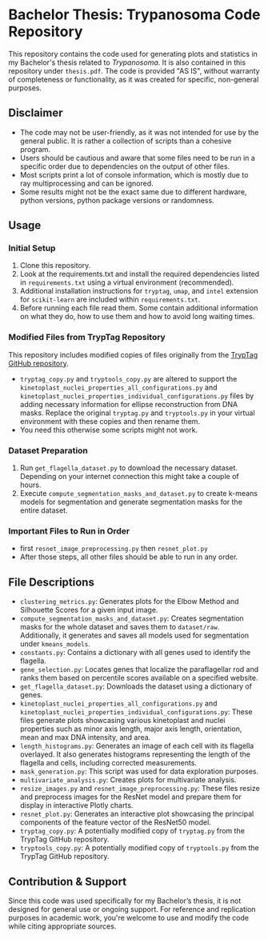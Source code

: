 # Bachelor Thesis: Trypanosoma Code Repository

This repository contains the code used for generating plots and statistics in my Bachelor's thesis related to *Trypanosoma*. It is also contained in this repository under `thesis.pdf`.
The code is provided "AS IS", without warranty of completeness or functionality, as it was created for specific, non-general purposes.

## Disclaimer
- The code may not be user-friendly, as it was not intended for use by the general public. It is rather a collection of scripts than a cohesive program.
- Users should be cautious and aware that some files need to be run in a specific order due to dependencies on the output of other files.
- Most scripts print a lot of console information, which is mostly due to ray multiprocessing and can be ignored.
- Some results might not be the exact same due to different hardware, python versions, python package versions or randomness.

## Usage

### Initial Setup
1. Clone this repository.
2. Look at the requirements.txt and install the required dependencies listed in `requirements.txt` using a virtual environment (recommended).
3. Additional installation instructions for `tryptag`, `umap`, and `intel` extension for `scikit-learn` are included within `requirements.txt`.
4. Before running each file read them. Some contain additional information on what they do, how to use them and how to avoid long waiting times.

### Modified Files from TrypTag Repository
This repository includes modified copies of files originally from the [TrypTag GitHub repository](https://github.com/zephyris/tryptag/tree/main).
- `tryptag_copy.py` and `tryptools_copy.py` are altered to support the `kinetoplast_nuclei_properties_all_configurations.py` and `kinetoplast_nuclei_properties_individual_configurations.py` files by adding necessary information for ellipse reconstruction from DNA masks. Replace the original `tryptag.py` and `tryptools.py` in your virtual environment with these copies and then rename them.
- You need this otherwise some scripts might not work.

### Dataset Preparation
1. Run `get_flagella_dataset.py` to download the necessary dataset. Depending on your internet connection this might take a couple of hours.
2. Execute `compute_segmentation_masks_and_dataset.py` to create k-means models for segmentation and generate segmentation masks for the entire dataset.

### Important Files to Run in Order
- first `resnet_image_preprocessing.py` then `resnet_plot.py`
- After those steps, all other files should be able to run in any order.

## File Descriptions

- `clustering_metrics.py`: Generates plots for the Elbow Method and Silhouette Scores for a given input image.
- `compute_segmentation_masks_and_dataset.py`: Creates segmentation masks for the whole dataset and saves them to `dataset/raw`. Additionally, it generates and saves all models used for segmentation under `kmeans_models`.
- `constants.py`: Contains a dictionary with all genes used to identify the flagella.
- `gene_selection.py`: Locates genes that localize the paraflagellar rod and ranks them based on percentile scores available on a specified website.
- `get_flagella_dataset.py`: Downloads the dataset using a dictionary of genes.
- `kinetoplast_nuclei_properties_all_configurations.py` and `kinetoplast_nuclei_properties_individual_configurations.py`: These files generate plots showcasing various kinetoplast and nuclei properties such as minor axis length, major axis length, orientation, mean and max DNA intensity, and area.
- `length_histograms.py`: Generates an image of each cell with its flagella overlayed. It also generates histograms representing the length of the flagella and cells, including corrected measurements.
- `mask_generation.py`: This script was used for data exploration purposes.
- `multivariate_analysis.py`: Creates plots for multivariate analysis.
- `resize_images.py` and `resnet_image_preprocessing.py`: These files resize and preprocess images for the ResNet model and prepare them for display in interactive Plotly charts.
- `resnet_plot.py`: Generates an interactive plot showcasing the principal components of the feature vector of the ResNet50 model.
- `tryptag_copy.py`: A potentially modified copy of `tryptag.py` from the TrypTag GitHub repository.
- `tryptools_copy.py`: A potentially modified copy of `tryptools.py` from the TrypTag GitHub repository.

## Contribution & Support
Since this code was used specifically for my Bachelor’s thesis, it is not designed for general use or ongoing support. For reference and replication purposes in academic work, you're welcome to use and modify the code while citing appropriate sources.
